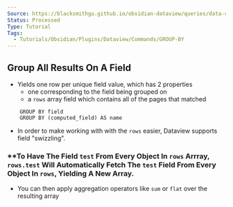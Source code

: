 ```yaml
---
Source: https://blacksmithgu.github.io/obsidian-dataview/queries/data-commands/#group-by
Status: Processed
Type: Tutorial
Tags:
  - Tutorials/Obsidian/Plugins/Dataview/Commands/GROUP-BY
---
```


## **Group All Results On A Field**

- Yields one row per unique field value, which has 2 properties
	- one corresponding to the field being grouped on
	- a `rows` array field which contains all of the pages that matched

```
	GROUP BY field
	GROUP BY (computed_field) AS name
```

- In order to make working with with the `rows` easier, Dataview supports field "swizzling".

### **To Have The Field  `test` From Every Object In `rows` Arrray, `rows.test` Will Automatically Fetch The `test` Field From Every Object In `rows`, Yielding A New Array.

- You can then apply aggregation operators like `sum` or `flat` over the resulting array